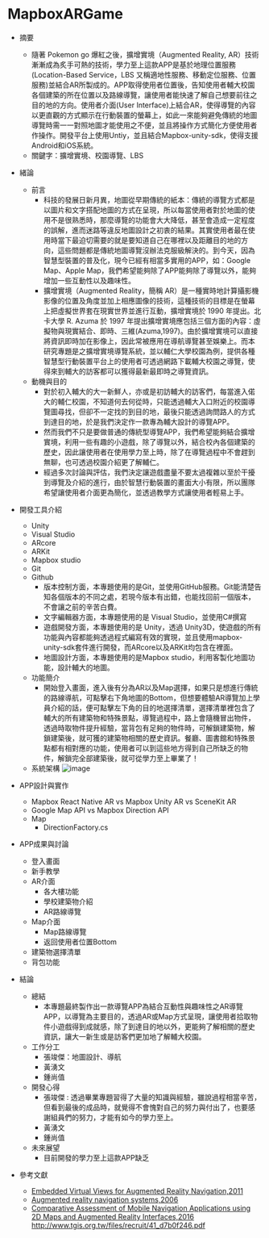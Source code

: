 # MapboxARGame
* 摘要
  * 隨著 Pokemon go 爆紅之後，擴增實境（Augmented Reality, AR）技術漸漸成為炙手可熱的技術，學力至上這款APP是基於地理位置服務(Location-Based Service，LBS 又稱適地性服務、移動定位服務、位置服務)並結合AR所製成的。APP取得使用者位置後，告知使用者輔大校園各個建築的所在位置以及路線導覽，讓使用者能快速了解自己想要前往之目的地的方向。使用者介面(User Interface)上結合AR，使得導覽的內容以更直觀的方式顯示在行動裝置的螢幕上，如此一來能夠避免傳統的地圖導覽時需一一對照地圖才能使用之不便，並且將操作方式簡化方便使用者作操作。開發平台上使用Untiy，並且結合Mapbox-unity-sdk，使得支援Android和iOS系統。
  * 關鍵字：擴增實境、校園導覽、LBS
* 緒論
  * 前言
    * 科技的發展日新月異，地圖從早期傳統的紙本：傳統的導覽方式都是以圖片和文字搭配地圖的方式在呈現，所以每當使用者對於地圖的使用不是很熟悉時，那麼導覽的功能會大大降低，甚至會造成一定程度的誤解，進而迷路等違反地圖設計之初衷的結果。其實使用者最在使用時當下最迫切需要的就是要知道自己在哪裡以及距離目的地的方向，這些問題都是傳統地圖導覽沒辦法克服級解決的。到今天，因為智慧型裝置的普及化，現今已經有相當多實用的APP，如：Google Map、Apple Map，我們希望能夠除了APP能夠除了導覽以外，能夠增加一些互動性以及趣味性。
    * 擴增實境（Augmented Reality，簡稱 AR）是一種實時地計算攝影機影像的位置及角度並加上相應圖像的技術，這種技術的目標是在螢幕上把虛擬世界套在現實世界並進行互動，擴增實境於 1990 年提出。北卡大學 R. Azuma 於 1997 年提出擴增實境應包括三個方面的內容：虛擬物與現實結合、即時、三維(Azuma,1997)。由於擴增實境可以直接將資訊即時加在影像上，因此常被應用在導航導覽甚至娛樂上。而本研究專題是之擴增實境導覽系統，並以輔仁大學校園為例，提供各種智慧型行動裝置平台上的使用者可透過網路下載輔大校園之導覽，使得來到輔大的訪客都可以獲得最新最即時之導覽資訊。
  * 動機與目的
    * 對於初入輔大的大一新鮮人，亦或是初訪輔大的訪客們，每當進入偌大的輔仁校園，不知道何去何從時，只能透過輔大入口附近的校園導覽圖尋找，但卻不一定找的到目的地，最後只能透過詢問路人的方式到達目的地，於是我們決定作一款專為輔大設計的導覽APP。
    * 然而我們不只是要做普通的傳統型導覽APP，我們希望能夠結合擴增實境，利用一些有趣的小遊戲，除了導覽以外，結合校內各個建築的歷史，因此讓使用者在使用學力至上時，除了在導覽過程中不會趕到無聊，也可透過校園介紹更了解輔仁。
    * 經過多次討論與評估，我們決定讓遊戲盡量不要太過複雜以至於干擾到導覽及介紹的進行，由於智慧行動裝置的畫面大小有限，所以團隊希望讓使用者介面更為簡化，並透過教學方式讓使用者輕易上手。
    
* 開發工具介紹
   * Unity
   * Visual Studio
   * ARcore
   * ARKit
   * Mapbox studio
   * Git
   * Github
      * 版本控制方面，本專題使用的是Git，並使用GitHub服務。Git能清楚告知各個版本的不同之處，若現今版本有出錯，也能找回前一個版本，不會讓之前的辛苦白費。
      * 文字編輯器方面，本專題使用的是 Visual Studio，並使用C#撰寫
      * 遊戲開發方面，本專題使用的是 Unity，透過 Unity3D，使遊戲的所有功能與內容都能夠透過程式編寫有效的實現，並且使用mapbox-unity-sdk套件進行開發，而ARcore以及ARKit均包含在裡面。
      * 地圖設計方面，本專題使用的是Mapbox studio，利用客製化地圖功能，設計輔大的地圖。
  * 功能簡介
    * 開始登入畫面，進入後有分為AR以及Map選擇，如果只是想進行傳統的路線導航，可點擊右下角地圖的Bottom，但想要體驗AR導覽加上學員介紹的話，便可點擊左下角的目的地選擇清單，選擇清單裡包含了輔大的所有建築物和特殊景點，導覽過程中，路上會隨機冒出物件，透過時取物件提升經驗，當背包有足夠的物件時，可解鎖建築物，解鎖建築後，就可獲的建築物相關的歷史資訊。餐廳、圖書館和特殊景點都有相對應的功能，使用者可以到這些地方得到自己所缺乏的物件，解鎖完全部建築後，就可從學力至上畢業了！
  * 系統架構
    ![image](https://user-images.githubusercontent.com/38349902/47501552-666f5100-d898-11e8-83b0-24e27145cfa8.png)
     
* APP設計與實作  
  * Mapbox React Native AR vs Mapbox Unity AR vs SceneKit AR
  * Google Map API vs Mapbox Direction API
  * Map
    * DirectionFactory.cs
* APP成果與討論
    * 登入畫面
    * 新手教學
    * AR介面
      * 各大樓功能
      * 學校建築物介紹
      * AR路線導覽
    * Map介面
      * Map路線導覽
      * 返回使用者位置Bottom
    * 建築物選擇清單
    * 背包功能
* 結論
  * 總結
    * 本專題最終製作出一款導覽APP為結合互動性與趣味性之AR導覽APP，以導覽為主要目的，透過AR或Map方式呈現，讓使用者拾取物件小遊戲得到成就感，除了到達目的地以外，更能夠了解相關的歷史資訊，讓大一新生或是訪客們更加地了解輔大校園。
  * 工作分工
    * 張竣傑：地圖設計、導航
    * 黃湧文
    * 鍾尚值
  * 開發心得
    * 張竣傑 : 透過畢業專題習得了大量的知識與經驗，雖說過程相當辛苦，但看到最後的成品時，就覺得不會愧對自己的努力與付出了，也要感謝組員們的努力，才能有如今的學力至上。
    * 黃湧文
    * 鍾尚值
  * 未來展望
    * 目前開發的學力至上這款APP缺乏
* 參考文獻 
  * [Embedded Virtual Views for Augmented Reality Navigation,2011](https://pdfs.semanticscholar.org/cbdb/3ee9a33331f8c4df78c355e90e640e998457.pdf)
  * [Augmented reality navigation systems,2006](https://www.researchgate.net/publication/220606626_Augmented_reality_navigation_systems)
  * [Comparative Assessment of Mobile Navigation Applications using 2D Maps and Augmented Reality Interfaces,2016](https://www.thinkmind.org/download.php?articleid=achi_2016_20_20_20279)
  http://www.tgis.org.tw/files/recruit/41_d7b0f246.pdf

  
  




